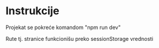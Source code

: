 # Instrukcije

Projekat se pokreće komandom "npm run dev"

Rute tj. stranice funkcionišu preko sessionStorage vrednosti